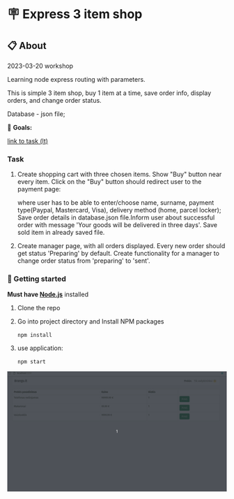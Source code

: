 # 🪧 Express 3 item shop

## 📋 About

2023-03-20 workshop

Learning node express routing with parameters.

This is simple 3 item shop, buy 1 item at a time, save order info, display orders, and change order status.

Database - json file;

🎯 **Goals:**

[link to task (lt)](./README-task-lt.md)

### Task

1. Create shopping cart with three chosen items. Show "Buy" button near every item. Click on the "Buy" button should redirect user to the payment page:

   where user has to be able to enter/choose name, surname, payment type(Paypal, Mastercard, Visa), delivery method (home, parcel locker);
   Save order details in database.json file.Inform user about successful order with message 'Your goods will be delivered in three days'.
   Save sold item in already saved file.

2. Create manager page, with all orders displayed.
   Every new order should get status 'Preparing' by default.
   Create functionality for a manager to change order status from 'preparing' to 'sent'.

### 🏁 Getting started

**Must have [Node.js](https://nodejs.org)** installed

1. Clone the repo
2. Go into project directory and Install NPM packages

   ```sh
   npm install
   ```

3. use application:

   ```sh
   npm start
   ```

![gif screenshot](./img/gifukas.gif)
